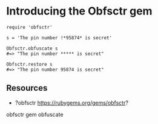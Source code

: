 # Introducing the Obfsctr gem

    require 'obfsctr'

    s = 'The pin number !*95874* is secret'

    Obfsctr.obfuscate s
    #=> "The pin number ***** is secret" 

    Obfsctr.restore s
    #=> "The pin number 95874 is secret"

## Resources 

* ?obfsctr https://rubygems.org/gems/obfsctr?

obfsctr gem obfuscate
